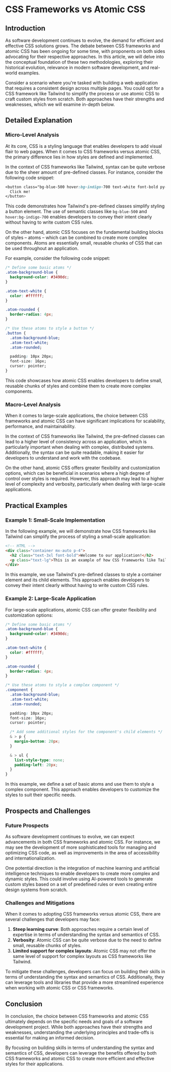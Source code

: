 # CSS Frameworks vs Atomic CSS
## Introduction

As software development continues to evolve, the demand for efficient and effective CSS solutions grows. The debate between CSS frameworks and atomic CSS has been ongoing for some time, with proponents on both sides advocating for their respective approaches. In this article, we will delve into the conceptual foundation of these two methodologies, exploring their historical evolution, relevance in modern software development, and real-world examples.

Consider a scenario where you're tasked with building a web application that requires a consistent design across multiple pages. You could opt for a CSS framework like Tailwind to simplify the process or use atomic CSS to craft custom styles from scratch. Both approaches have their strengths and weaknesses, which we will examine in-depth below.

## Detailed Explanation

### Micro-Level Analysis

At its core, CSS is a styling language that enables developers to add visual flair to web pages. When it comes to CSS frameworks versus atomic CSS, the primary difference lies in how styles are defined and implemented.

In the context of CSS frameworks like Tailwind, syntax can be quite verbose due to the sheer amount of pre-defined classes. For instance, consider the following code snippet:

```css
<button class="bg-blue-500 hover:bg-indigo-700 text-white font-bold py-2 px-4 rounded">
  Click me!
</button>
```

This code demonstrates how Tailwind's pre-defined classes simplify styling a button element. The use of semantic classes like `bg-blue-500` and `hover:bg-indigo-700` enables developers to convey their intent clearly without having to write custom CSS rules.

On the other hand, atomic CSS focuses on the fundamental building blocks of styles – atoms – which can be combined to create more complex components. Atoms are essentially small, reusable chunks of CSS that can be used throughout an application.

For example, consider the following code snippet:

```css
/* Define some basic atoms */
.atom-background-blue {
  background-color: #3490dc;
}

.atom-text-white {
  color: #ffffff;
}

.atom-rounded {
  border-radius: 4px;
}

/* Use these atoms to style a button */
.button {
  .atom-background-blue;
  .atom-text-white;
  .atom-rounded;

  padding: 10px 20px;
  font-size: 16px;
  cursor: pointer;
}
```

This code showcases how atomic CSS enables developers to define small, reusable chunks of styles and combine them to create more complex components.

### Macro-Level Analysis

When it comes to large-scale applications, the choice between CSS frameworks and atomic CSS can have significant implications for scalability, performance, and maintainability.

In the context of CSS frameworks like Tailwind, the pre-defined classes can lead to a higher level of consistency across an application, which is particularly important when dealing with complex, distributed systems. Additionally, the syntax can be quite readable, making it easier for developers to understand and work with the codebase.

On the other hand, atomic CSS offers greater flexibility and customization options, which can be beneficial in scenarios where a high degree of control over styles is required. However, this approach may lead to a higher level of complexity and verbosity, particularly when dealing with large-scale applications.

## Practical Examples

### Example 1: Small-Scale Implementation

In the following example, we will demonstrate how CSS frameworks like Tailwind can simplify the process of styling a small-scale application:

```html
<!-- HTML -->
<div class="container mx-auto p-4">
  <h2 class="text-3xl font-bold">Welcome to our application!</h2>
  <p class="text-lg">This is an example of how CSS frameworks like Tailwind can simplify the process of styling a small-scale application.</p>
</div>
```

In this example, we use Tailwind's pre-defined classes to style a container element and its child elements. This approach enables developers to convey their intent clearly without having to write custom CSS rules.

### Example 2: Large-Scale Application

For large-scale applications, atomic CSS can offer greater flexibility and customization options:

```css
/* Define some basic atoms */
.atom-background-blue {
  background-color: #3490dc;
}

.atom-text-white {
  color: #ffffff;
}

.atom-rounded {
  border-radius: 4px;
}

/* Use these atoms to style a complex component */
.component {
  .atom-background-blue;
  .atom-text-white;
  .atom-rounded;

  padding: 10px 20px;
  font-size: 16px;
  cursor: pointer;

  /* Add some additional styles for the component's child elements */
  & > p {
    margin-bottom: 20px;
  }

  & > ul {
    list-style-type: none;
    padding-left: 20px;
  }
}
```

In this example, we define a set of basic atoms and use them to style a complex component. This approach enables developers to customize the styles to suit their specific needs.

## Prospects and Challenges

### Future Prospects

As software development continues to evolve, we can expect advancements in both CSS frameworks and atomic CSS. For instance, we may see the development of more sophisticated tools for managing and optimizing CSS code, as well as improvements in the area of accessibility and internationalization.

One potential direction is the integration of machine learning and artificial intelligence techniques to enable developers to create more complex and dynamic styles. This could involve using AI-powered tools to generate custom styles based on a set of predefined rules or even creating entire design systems from scratch.

### Challenges and Mitigations

When it comes to adopting CSS frameworks versus atomic CSS, there are several challenges that developers may face:

1. **Steep learning curve**: Both approaches require a certain level of expertise in terms of understanding the syntax and semantics of CSS.
2. **Verbosity**: Atomic CSS can be quite verbose due to the need to define small, reusable chunks of styles.
3. **Limited support for complex layouts**: Atomic CSS may not offer the same level of support for complex layouts as CSS frameworks like Tailwind.

To mitigate these challenges, developers can focus on building their skills in terms of understanding the syntax and semantics of CSS. Additionally, they can leverage tools and libraries that provide a more streamlined experience when working with atomic CSS or CSS frameworks.

## Conclusion

In conclusion, the choice between CSS frameworks and atomic CSS ultimately depends on the specific needs and goals of a software development project. While both approaches have their strengths and weaknesses, understanding the underlying principles and trade-offs is essential for making an informed decision.

By focusing on building skills in terms of understanding the syntax and semantics of CSS, developers can leverage the benefits offered by both CSS frameworks and atomic CSS to create more efficient and effective styles for their applications.